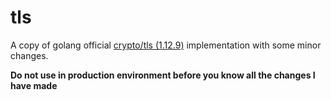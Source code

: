 # tls

A copy of golang official [crypto/tls (1.12.9)](https://github.com/golang/go/tree/06472b99cdf59f00049f3cd8c9e05ba283cb2c56/src/crypto/tls) implementation with some minor changes.

**Do not use in production environment before you know all the changes I have made**

